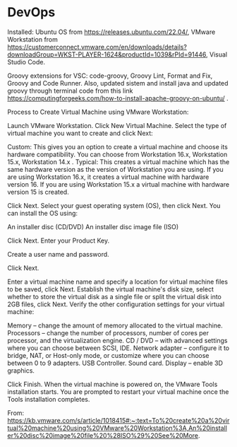 # DevOps

Installed: Ubuntu OS from https://releases.ubuntu.com/22.04/, VMware Workstation from https://customerconnect.vmware.com/en/downloads/details?downloadGroup=WKST-PLAYER-1624&productId=1039&rPId=91446, Visual Studio Code. 

Groovy extensions for VSC: code-groovy, Groovy Lint, Format and Fix, Groovy and Code Runner.
Also, updated sistem and install java and updated groovy through terminal code from this link https://computingforgeeks.com/how-to-install-apache-groovy-on-ubuntu/ .


Process to Create Virtual Machine using VMware Workstation:


Launch VMware Workstation.
Click New Virtual Machine.
Select the type of virtual machine you want to create and click Next:

Custom: This gives you an option to create a virtual machine and choose its hardware compatibility. You can choose from Workstation 16.x, Workstation 15.x, Workstation 14.x .
Typical: This creates a virtual machine which has the same hardware version as the version of Workstation you are using. If you are using Workstation 16.x, it creates a virtual machine with hardware version 16. If you are using Workstation 15.x a virtual machine with hardware version 15 is created.
 
Click Next.
Select your guest operating system (OS), then click Next. You can install the OS using:
 
An installer disc (CD/DVD)
An installer disc image file (ISO)
 
Click Next.
Enter your Product Key.

Create a user name and password.

Click Next.

Enter a virtual machine name and specify a location for virtual machine files to be saved, click Next.
Establish the virtual machine's disk size, select whether to store the virtual disk as a single file or split the virtual disk into 2GB files, click Next.
Verify the other configuration settings for your virtual machine:
 
Memory – change the amount of memory allocated to the virtual machine.
Processors – change the number of processors, number of cores per processor, and the virtualization engine.
CD / DVD – with advanced settings where you can choose between SCSI, IDE.
Network adapter – configure it to bridge, NAT, or Host-only mode, or customize where you can choose between 0 to 9 adapters.
USB Controller.
Sound card.
Display – enable 3D graphics.
 
Click Finish.
When the virtual machine is powered on, the VMware Tools installation starts. You are prompted to restart your virtual machine once the Tools installation completes.

From: https://kb.vmware.com/s/article/1018415#:~:text=To%20create%20a%20virtual%20machine%20using%20VMware%20Workstation%3A,An%20installer%20disc%20image%20file%20%28ISO%29%20See%20More.
